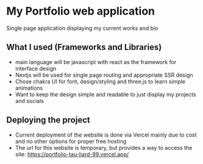 # My Portfolio web application
Single page application displaying my current works and bio

## What I used (Frameworks and Libraries)
- main language will be javascript with react as the framework for interface design
- Nextjs will be used for single page routing and appropriate SSR design
- Chose chakra UI for font, design/styling and three.js to learn simple animations
- Want to keep the design simple and readable to just display my projects and socials

## Deploying the project
- Current deployment of the website is done via Vercel mainly due to cost and no other options for proper free hosting
- The url for this website is temporary, but provides a way to access the site: https://portfolio-tau-liard-99.vercel.app/

